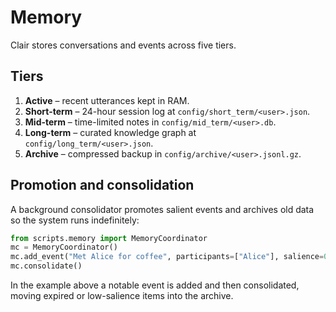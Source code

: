 # Memory

Clair stores conversations and events across five tiers.

## Tiers

1. **Active** – recent utterances kept in RAM.
2. **Short-term** – 24-hour session log at `config/short_term/<user>.json`.
3. **Mid-term** – time-limited notes in `config/mid_term/<user>.db`.
4. **Long-term** – curated knowledge graph at `config/long_term/<user>.json`.
5. **Archive** – compressed backup in `config/archive/<user>.jsonl.gz`.

## Promotion and consolidation

A background consolidator promotes salient events and archives old data so the
system runs indefinitely:

```python
from scripts.memory import MemoryCoordinator
mc = MemoryCoordinator()
mc.add_event("Met Alice for coffee", participants=["Alice"], salience=0.9)
mc.consolidate()
```

In the example above a notable event is added and then consolidated, moving
expired or low-salience items into the archive.
